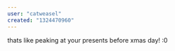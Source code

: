 ```yaml
---
user: "catweasel"
created: "1324470960"
---
```


thats like peaking at your presents before xmas day! :0
